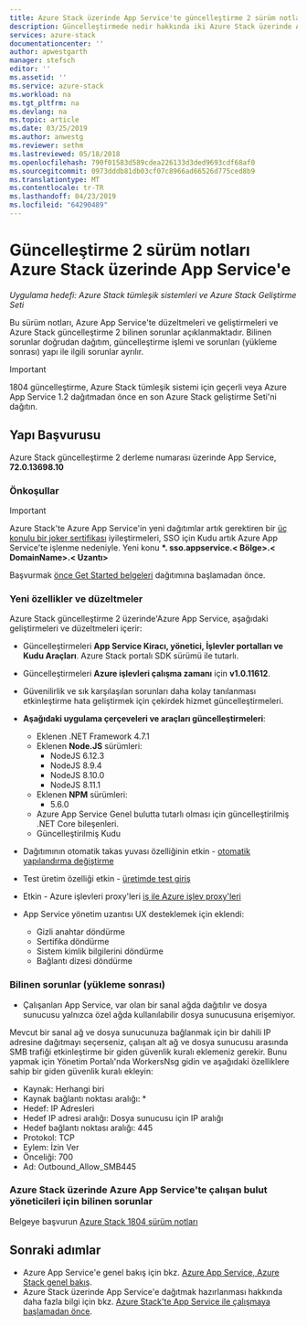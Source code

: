 ```yaml
---
title: Azure Stack üzerinde App Service'te güncelleştirme 2 sürüm notları | Microsoft Docs
description: Güncelleştirmede nedir hakkında iki Azure Stack üzerinde App Service'te, bilinen sorunlar ve güncelleştirmeyi yüklemek nereye öğrenin.
services: azure-stack
documentationcenter: ''
author: apwestgarth
manager: stefsch
editor: ''
ms.assetid: ''
ms.service: azure-stack
ms.workload: na
ms.tgt_pltfrm: na
ms.devlang: na
ms.topic: article
ms.date: 03/25/2019
ms.author: anwestg
ms.reviewer: sethm
ms.lastreviewed: 05/18/2018
ms.openlocfilehash: 790f01583d589cdea226133d3ded9693cdf68af0
ms.sourcegitcommit: 0973dddb81db03cf07c8966ad66526d775ced8b9
ms.translationtype: MT
ms.contentlocale: tr-TR
ms.lasthandoff: 04/23/2019
ms.locfileid: "64290489"
---
```

# <a name="app-service-on-azure-stack-update-2-release-notes"></a>Güncelleştirme 2 sürüm notları Azure Stack üzerinde App Service'e

*Uygulama hedefi: Azure Stack tümleşik sistemleri ve Azure Stack Geliştirme Seti*

Bu sürüm notları, Azure App Service'te düzeltmeleri ve geliştirmeleri ve Azure Stack güncelleştirme 2 bilinen sorunlar açıklanmaktadır. Bilinen sorunlar doğrudan dağıtım, güncelleştirme işlemi ve sorunları (yükleme sonrası) yapı ile ilgili sorunlar ayrılır.

> [!IMPORTANT]
> 1804 güncelleştirme, Azure Stack tümleşik sistemi için geçerli veya Azure App Service 1.2 dağıtmadan önce en son Azure Stack geliştirme Seti'ni dağıtın.
>
>

## <a name="build-reference"></a>Yapı Başvurusu

Azure Stack güncelleştirme 2 derleme numarası üzerinde App Service, **72.0.13698.10**

### <a name="prerequisites"></a>Önkoşullar

> [!IMPORTANT]
> Azure Stack'te Azure App Service'in yeni dağıtımlar artık gerektiren bir [üç konulu bir joker sertifikası](azure-stack-app-service-before-you-get-started.md#get-certificates) iyileştirmeleri, SSO için Kudu artık Azure App Service'te işlenme nedeniyle. Yeni konu  **\*. sso.appservice.\< Bölge\>.\< DomainName\>.\< Uzantı\>**
>
>

Başvurmak [önce Get Started belgeleri](azure-stack-app-service-before-you-get-started.md) dağıtımına başlamadan önce.

### <a name="new-features-and-fixes"></a>Yeni özellikler ve düzeltmeler

Azure Stack güncelleştirme 2 üzerinde'Azure App Service, aşağıdaki geliştirmeleri ve düzeltmeleri içerir:

- Güncelleştirmeleri **App Service Kiracı, yönetici, İşlevler portalları ve Kudu Araçları**. Azure Stack portalı SDK sürümü ile tutarlı.

- Güncelleştirmeleri **Azure işlevleri çalışma zamanı** için **v1.0.11612**.

- Güvenilirlik ve sık karşılaşılan sorunları daha kolay tanılanması etkinleştirme hata geliştirmek için çekirdek hizmet güncelleştirmeleri.

- **Aşağıdaki uygulama çerçeveleri ve araçları güncelleştirmeleri**:
  - Eklenen .NET Framework 4.7.1
  - Eklenen **Node.JS** sürümleri:
    - NodeJS 6.12.3
    - NodeJS 8.9.4
    - NodeJS 8.10.0
    - NodeJS 8.11.1
  - Eklenen **NPM** sürümleri:
    - 5.6.0
  - Azure App Service Genel bulutta tutarlı olması için güncelleştirilmiş .NET Core bileşenleri.
  - Güncelleştirilmiş Kudu

- Dağıtımının otomatik takas yuvası özelliğinin etkin - [otomatik yapılandırma değiştirme](https://docs.microsoft.com/azure/app-service/deploy-staging-slots#configure-auto-swap)

- Test üretim özelliği etkin - [üretimde test giriş](https://azure.microsoft.com/resources/videos/introduction-to-azure-websites-testing-in-production-with-galin-iliev/)

- Etkin - Azure işlevleri proxy'leri [iş ile Azure işlev proxy'leri](https://docs.microsoft.com/azure/azure-functions/functions-proxies)

- App Service yönetim uzantısı UX desteklemek için eklendi:
  - Gizli anahtar döndürme
  - Sertifika döndürme
  - Sistem kimlik bilgilerini döndürme
  - Bağlantı dizesi döndürme

### <a name="known-issues-post-installation"></a>Bilinen sorunlar (yükleme sonrası)

- Çalışanları App Service, var olan bir sanal ağda dağıtılır ve dosya sunucusu yalnızca özel ağda kullanılabilir dosya sunucusuna erişemiyor.

Mevcut bir sanal ağ ve dosya sunucunuza bağlanmak için bir dahili IP adresine dağıtmayı seçerseniz, çalışan alt ağ ve dosya sunucusu arasında SMB trafiği etkinleştirme bir giden güvenlik kuralı eklemeniz gerekir. Bunu yapmak için Yönetim Portalı'nda WorkersNsg gidin ve aşağıdaki özelliklere sahip bir giden güvenlik kuralı ekleyin:
* Kaynak: Herhangi biri
* Kaynak bağlantı noktası aralığı: *
* Hedef: IP Adresleri
* Hedef IP adresi aralığı: Dosya sunucusu için IP aralığı
* Hedef bağlantı noktası aralığı: 445
* Protokol: TCP
* Eylem: İzin Ver
* Önceliği: 700
* Ad: Outbound_Allow_SMB445

### <a name="known-issues-for-cloud-admins-operating-azure-app-service-on-azure-stack"></a>Azure Stack üzerinde Azure App Service'te çalışan bulut yöneticileri için bilinen sorunlar

Belgeye başvurun [Azure Stack 1804 sürüm notları](azure-stack-update-1903.md)

## <a name="next-steps"></a>Sonraki adımlar

- Azure App Service'e genel bakış için bkz. [Azure App Service, Azure Stack genel bakış](azure-stack-app-service-overview.md).
- Azure Stack üzerinde App Service'e dağıtmak hazırlanması hakkında daha fazla bilgi için bkz. [Azure Stack'te App Service ile çalışmaya başlamadan önce](azure-stack-app-service-before-you-get-started.md).
